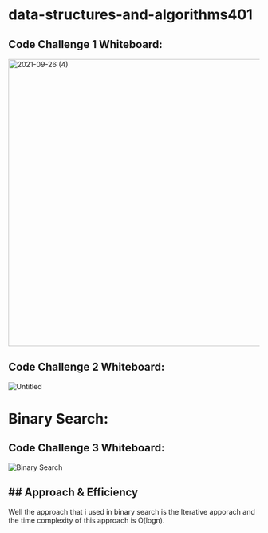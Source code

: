 # data-structures-and-algorithms401
## Code Challenge 1 Whiteboard: 
<img width="575" alt="2021-09-26 (4)" src="https://user-images.githubusercontent.com/83535791/134814877-819d582d-2e42-41af-97d6-4c873efc9fb2.png">

## Code Challenge 2 Whiteboard:
![Untitled](https://user-images.githubusercontent.com/83535791/134979799-612d2262-d7e8-421e-80c4-3b7e0a24e6b7.jpg)


# Binary Search:

## Code Challenge 3 Whiteboard:

![Binary Search](https://user-images.githubusercontent.com/83535791/135151423-d9048568-06cd-4daf-8a82-d71941265be4.jpg)

## ## Approach & Efficiency
Well the approach that i used in binary search is the Iterative apporach and the time complexity of this approach is O(logn).


